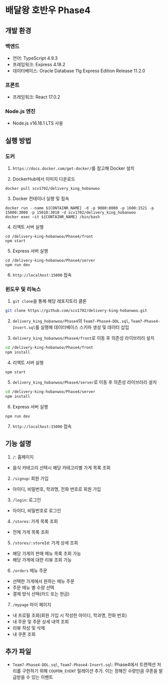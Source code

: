 # 배달왕 호반우 Phase4

## 개발 환경

### 백엔드

- 언어: TypeScript 4.9.3
- 프레임워크: Express 4.18.2
- 데이터베이스: Oracle Database 11g Express Edition Release 11.2.0

### 프론트

- 프레임워크: React 17.0.2

### Node.js 엔진

- Node.js v16.18.1 LTS 사용

## 실행 방법

### 도커

1. `https://docs.docker.com/get-docker/`를 참고해 Docker 설치

2. DockerHub에서 이미지 다운로드

```
docker pull scv1702/delivery_king_hobanwoo
```

3. Docker 컨테이너 실행 및 접속

```
docker run --name ${CONTAINR_NAME} -d -p 9080:8080 -p 1600:1521 -p 15000:3000 -p 15010:3010 -d scv1702/delivery_king_hobanwoo
docker exec –it ${CONTAINR_NAME} /bin/bash
```

4. 리액트 서버 실행

```
cd /delivery-king-hobanwoo/Phase4/front
npm start
```

5. Express 서버 실행

```
cd /delivery-king-hobanwoo/Phase4/server
npm run dev
```

6. `http://localhost:15000` 접속

### 윈도우 및 리눅스

1. `git clone`을 통해 해당 레포지토리 클론

```bash
git clone https://github.com/scv1702/delivery-king-hobanwoo.git
```

2. `delivery_king_hobanwoo/Phase4`의 `Team7-Phase4-DDL.sql`, `Team7-Phase4-Insert.sql`를 실행해 데이터베이스 스키마 생성 및 데이터 삽입

3. `delivery_king_hobanwoo/Phase4/front`로 이동 후 의존성 라이브러리 설치

```bash
cd /delivery-king-hobanwoo/Phase4/front
npm install
```

4. 리액트 서버 실행

```
npm start
```

5. `delivery_king_hobanwoo/Phase4/server`로 이동 후 의존성 라이브러리 설치

```bash
cd /delivery-king-hobanwoo/Phase4/server
npm install
```

6. Express 서버 실행

```
npm run dev
```

7. `http://localhost:15000` 접속

## 기능 설명

1. `/`: 홈페이지

- 음식 카테고리 선택시 해당 카테고리별 가게 목록 조회

2. `/signup`: 회원 가입

- 아이디, 비밀번호, 학과명, 전화 번호로 회원 가입

3. `/login`: 로그인

- 아이디, 비밀번호로 로그인

4. `/stores`: 가게 목록 조회

- 전체 가게 목록 조회

5. `/stores/:storeId`: 가게 상세 조회

- 해당 가게의 판매 메뉴 목록 조회 가능
- 해당 가게에 대한 리뷰 조회 가능

6. `/orders` 메뉴 주문

- 선택한 가게에서 원하는 메뉴 주문
- 주문 메뉴 별 수량 선택
- 결제 방식 선택(카드 또는 현금)

7. `/mypage` 마이 페이지

- 내 프로필 조회(회원 가입 시 작성한 아이디, 학과명, 전화 번호)
- 내 주문 및 주문 상세 내역 조회
- 리뷰 작성 및 삭제
- 내 쿠폰 조회

## 추가 파일

- `Team7-Phase4-DDL.sql`, `Team7-Phase4-Insert.sql`: Phase4에서 트렌젝션 처리를 구현하기 위해 `COUPON_EVENT` 릴레이션 추가. 이는 정해진 수량만큼 쿠폰을 발급받을 수 있는 이벤트
